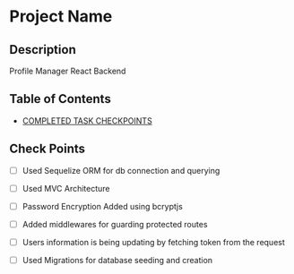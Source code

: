 # Project Name

## Description

Profile Manager React Backend

## Table of Contents

- [COMPLETED TASK CHECKPOINTS ](#checkpoints)

## Check Points

- [ ] Used Sequelize ORM for db connection and querying
- [ ] Used MVC Architecture
- [ ] Password Encryption Added using bcryptjs
- [ ] Added middlewares for guarding protected routes
- [ ] Users information is being updating by fetching token from the request
- [ ] Used Migrations for database seeding and creation





